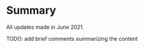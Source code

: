 Summary
===============================

All updates made in June 2021.

TODO: add brief comments summarizing the content
